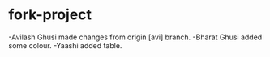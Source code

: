 # fork-project
-Avilash Ghusi made changes from origin [avi] branch.
-Bharat Ghusi added some colour.
-Yaashi added table.
